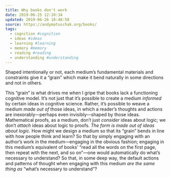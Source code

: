 ```yaml
---
title: Why books don't work
date: 2019-06-25 12:10:34
updated: 2019-06-26 10:48:58
source: https://andymatuschak.org/books/
tags:
  - cognition #cognition
  - ideas #ideas
  - learning #learning
  - memory #memory
  - reading #reading
  - understanding #understanding
---
```

Shaped intentionally or not, each medium’s fundamental materials and constraints give it a “grain” which make it bend naturally in some directions and not in others.  

This “grain” is what drives me when I gripe that books lack a functioning cognitive model. It’s not just that it’s possible to create a medium *informed* by certain ideas in cognitive science. Rather, it’s possible to weave a medium *made out of* those ideas, in which a reader’s thoughts and actions are inexorably—perhaps even invisibly—shaped by those ideas. Mathematical proofs, as a medium, don’t just *consider* ideas about logic; we don’t *attach* ideas about logic to proofs. *The form is made out of ideas about logic.*
How might we design a medium so that its “grain” bends in line with how people think and learn? So that by simply engaging with an author’s work in the medium—engaging in the obvious fashion; engaging in this medium’s equivalent of books’ “read all the words on the first page, then repeat with the next, and so on”—one would automatically do what’s necessary to understand? So that, in some deep way, the default actions and patterns of thought when engaging with this medium *are the same thing as* “what’s necessary to understand”?